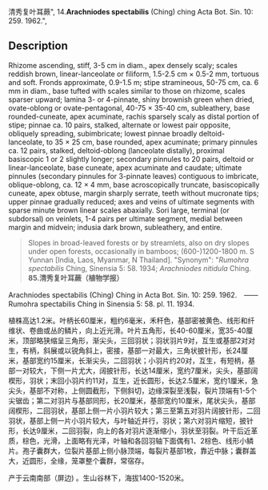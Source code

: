 清秀复叶耳蕨",
14.**Arachniodes spectabilis** (Ching) ching Acta Bot. Sin. 10: 259. 1962.",

## Description
Rhizome ascending, stiff, 3-5 cm in diam., apex densely scaly; scales reddish brown, linear-lanceolate or filiform, 1.5-2.5 cm × 0.5-2 mm, tortuous and soft. Fronds approximate, 0.9-1.5 m; stipe stramineous, 50-75 cm, ca. 6 mm in diam., base tufted with scales similar to those on rhizome, scales sparser upward; lamina 3- or 4-pinnate, shiny brownish green when dried, ovate-oblong or ovate-pentagonal, 40-75 × 35-40 cm, subleathery, base rounded-cuneate, apex acuminate, rachis sparsely scaly as distal portion of stipe; pinnae ca. 10 pairs, stalked, alternate or lowest pair opposite, obliquely spreading, subimbricate; lowest pinnae broadly deltoid-lanceolate, to 35 × 25 cm, base rounded, apex acuminate; primary pinnules ca. 12 pairs, stalked, deltoid-oblong (lanceolate distally), proximal basiscopic 1 or 2 slightly longer; secondary pinnules to 20 pairs, deltoid or linear-lanceolate, base cuneate, apex acuminate and caudate; ultimate pinnules (secondary pinnules for 3-pinnate leaves) contiguous to imbricate, oblique-oblong, ca. 12 × 4 mm, base acroscopically truncate, basiscopically cuneate, apex obtuse, margin sharply serrate, teeth without mucronate tips; upper pinnae gradually reduced; axes and veins of ultimate segments with sparse minute brown linear scales abaxially. Sori large, terminal (or subdorsal) on veinlets, 1-4 pairs per ultimate segment, medial between margin and midvein; indusia dark brown, subleathery, and entire.

> Slopes in broad-leaved forests or by streamlets, also on dry slopes under open forests, occasionally in bamboos; (600-)1200-1800 m. S Yunnan [India, Laos, Myanmar, N Thailand].
  "Synonym": "*Rumohra spectabilis* Ching, Sinensia 5: 58. 1934; *Arachniodes nitidula* Ching.
**85.清秀复叶耳蕨（植物学报）**

Arachniodes spectabilis (Ching) Ching in Acta Bot. Sin. 10: 259. 1962.　——Rumohra spectabilis Ching in Sinensia 5: 58. pl. 11. 1934.

植株高达1.2米。叶柄长60厘米，粗约6毫米，禾秆色，基部密被黄色、线形和纤维状、卷曲或丛的鳞片，向上近光滑。叶片五角形，长40-60厘米，宽35-40厘米，顶部略狭缩呈三角形，渐尖头，三回羽状；羽状羽片9对，互生或基部2对对生，有柄，斜展或以锐角斜上，密接，基部一对最大，三角状披针形，长24厘米，基部宽约15厘米，长渐尖头，二回羽状；小羽片约20对，互生，有短柄，基部一对较大，下侧一片尤大，阔披针形，长达14厘米，宽约7厘米，尖头，基部阔楔形，羽状；末回小羽片约11对，互生，近长圆形，长达2.5厘米，宽约1厘米，急尖头，基部不对称，上侧圆截形，下侧斜切，边缘深裂至浅裂，裂片顶端有1-5个尖锯齿；第二对羽片与基部同形，长20厘米，基部宽约10厘米，尾状尖头，基部阔楔形，二回羽状，基部上侧一片小羽片较大；第三至第五对羽片阔披针形，二回羽状，基部上侧一片小羽片较大，与叶轴近并行，羽状；第六对羽片缩短，披针形，长达9厘米，二回羽裂，向上的各对羽片逐渐缩小，羽状至羽裂。叶干后近革质，棕色，光滑，上面略有光泽，叶轴和各回羽轴下面偶有1、2棕色、线形小鳞片。孢子囊群大，位裂片基部上侧小脉顶端，每裂片基部1枚，靠近中脉；囊群盖大，近圆形，全缘，笼罩整个囊群，常宿存。

产于云南南部（屏边) 。生山谷林下，海拔1400-1520米。
